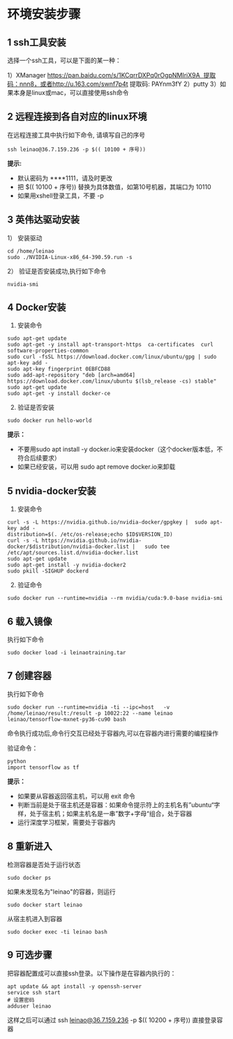 # 环境安装步骤

## 1 ssh工具安装

选择一个ssh工具，可以是下面的某一种：

1）XManager https://pan.baidu.com/s/1KCqrrDXPq0rOgpNMIriX9A  提取码：nnn8，或者http://u.163.com/swnf7p4t  提取码: PAYnm3fY
2）putty
3）如果本身是linux或mac，可以直接使用ssh命令

## 2 远程连接到各自对应的linux环境

在远程连接工具中执行如下命令, 请填写自己的序号
```
ssh leinao@36.7.159.236 -p $(( 10100 + 序号))
```

**提示:**

* 默认密码为 ****1111，请及时更改
* 把 $(( 10100 + 序号)) 替换为具体数值，如第10号机器，其端口为 10110
* 如果用xshell登录工具，不要 -p

## 3 英伟达驱动安装

1） 安装驱动
```
cd /home/leinao
sudo ./NVIDIA-Linux-x86_64-390.59.run -s
```
2） 验证是否安装成功,执行如下命令
```
nvidia-smi
```

## 4 Docker安装
1) 安装命令
```
sudo apt-get update
sudo apt-get -y install apt-transport-https  ca-certificates  curl  software-properties-common
sudo curl -fsSL https://download.docker.com/linux/ubuntu/gpg | sudo apt-key add -
sudo apt-key fingerprint 0EBFCD88
sudo add-apt-repository "deb [arch=amd64] https://download.docker.com/linux/ubuntu $(lsb_release -cs) stable"
sudo apt-get update
sudo apt-get -y install docker-ce
```
2) 验证是否安装
```
sudo docker run hello-world
```

**提示：**

* 不要用sudo apt install -y docker.io来安装docker（这个docker版本低，不符合后续要求）
* 如果已经安装，可以用 sudo apt remove docker.io来卸载

## 5 nvidia-docker安装

1) 安装命令
```
curl -s -L https://nvidia.github.io/nvidia-docker/gpgkey |  sudo apt-key add -
distribution=$(. /etc/os-release;echo $ID$VERSION_ID)
curl -s -L https://nvidia.github.io/nvidia-docker/$distribution/nvidia-docker.list |   sudo tee /etc/apt/sources.list.d/nvidia-docker.list
sudo apt-get update
sudo apt-get install -y nvidia-docker2
sudo pkill -SIGHUP dockerd
```
2) 验证命令
```
sudo docker run --runtime=nvidia --rm nvidia/cuda:9.0-base nvidia-smi
```

## 6 载入镜像
执行如下命令
```
sudo docker load -i leinaotraining.tar
```

## 7 创建容器
执行如下命令
```
sudo docker run --runtime=nvidia -ti --ipc=host   -v /home/leinao/result:/result -p 10022:22 --name leinao leinao/tensorflow-mxnet-py36-cu90 bash
```
命令执行成功后,命令行交互已经处于容器内,可以在容器内进行需要的编程操作

验证命令：

```
python
import tensorflow as tf
```

**提示：**

* 如果要从容器返回宿主机，可以用 exit 命令
* 判断当前是处于宿主机还是容器：如果命令提示符上的主机名有”ubuntu“字样，处于宿主机；如果主机名是一串”数字+字母“组合，处于容器
* 运行深度学习框架，需要处于容器内

## 8 重新进入

检测容器是否处于运行状态

```
sudo docker ps
```

如果未发现名为"leinao"的容器，则运行

```
sudo docker start leinao
```

从宿主机进入到容器

```
sudo docker exec -ti leinao bash
```



## 9 可选步骤

把容器配置成可以直接ssh登录。以下操作是在容器内执行的：
```
apt update && apt install -y openssh-server
service ssh start
# 设置密码
adduser leinao 
```
这样之后可以通过 ssh leinao@36.7.159.236 -p $(( 10200 + 序号)) 直接登录容器
